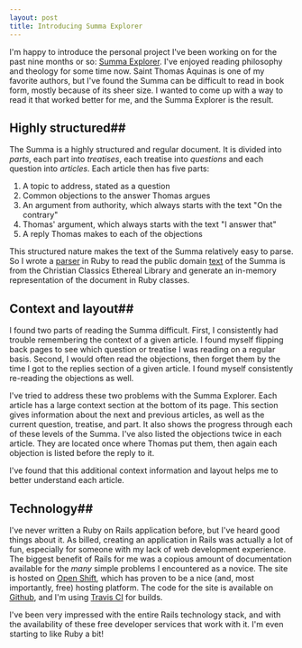 ```yaml
---
layout: post
title: Introducing Summa Explorer
---
```


I'm happy to introduce the personal project I've been working on for the past nine months or so: [Summa Explorer](http://www.summaexplorer.com). I've enjoyed reading philosophy and theology for some time now. Saint Thomas Aquinas is one of my favorite authors, but I've found the Summa can be difficult to read in book form, mostly because of its sheer size. I wanted to come up with a way to read it that worked better for me, and the Summa Explorer is the result.

## Highly structured##

The Summa is a highly structured and regular document. It is divided into _parts_, each part into _treatises_, each treatise into _questions_ and each question into _articles_. Each article then has five parts:

1. A topic to address, stated as a question
2. Common objections to the answer Thomas argues
3. An argument from authority, which always starts with the text "On the contrary"
4. Thomas' argument, which always starts with the text "I answer that"
5. A reply Thomas makes to each of the objections

This structured nature makes the text of the Summa relatively easy to parse. So I wrote a [parser](https://github.com/joshpeterson/summa/tree/master/summa-parser) in Ruby to read the public domain [text](http://www.ccel.org/ccel/aquinas/summa.txt) of the Summa is from the Christian Classics Ethereal Library and generate an in-memory representation of the document in Ruby classes.

## Context and layout##

I found two parts of reading the Summa difficult. First, I consistently had trouble remembering the context of a given article. I found myself flipping back pages to see which question or treatise I was reading on a regular basis. Second, I would often read the objections, then forget them by the time I got to the replies section of a given article. I found myself consistently re-reading the objections as well.

I've tried to address these two problems with the Summa Explorer. Each article has a large context section at the bottom of its page. This section gives information about the next and previous articles, as well as the current question, treatise, and part. It also shows the progress through each of these levels of the Summa. I've also listed the objections twice in each article. They are located once where Thomas put them, then again each objection is listed before the reply to it.

I've found that this additional context information and layout helps me to better understand each article.

## Technology##

I've never written a Ruby on Rails application before, but I've heard good things about it. As billed, creating an application in Rails was actually a lot of fun, especially for someone with my lack of web development experience. The biggest benefit of Rails for me was a copious amount of documentation available for the *many* simple problems I encountered as a novice. The site is hosted on [Open Shift](https://www.openshift.com/), which has proven to be a nice (and, most importantly, free) hosting platform. The code for the site is available on [Github](https://github.com/joshpeterson/summa), and I'm using [Travis CI](https://travis-ci.org/joshpeterson/summa) for builds.

I've been very impressed with the entire Rails technology stack, and with the availability of these free developer services that work with it. I'm even starting to like Ruby a bit!

